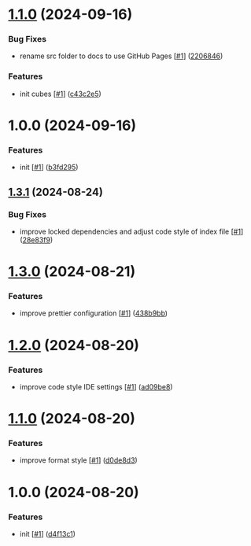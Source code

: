 # [1.1.0](https://github.com/d3p1/3d-css-cubes-and-balls/compare/v1.0.0...v1.1.0) (2024-09-16)


### Bug Fixes

* rename src folder to docs to use GitHub Pages [[#1](https://github.com/d3p1/3d-css-cubes-and-balls/issues/1)] ([2206846](https://github.com/d3p1/3d-css-cubes-and-balls/commit/220684659d3fbd13220258f97c602bb5006a2d3b))


### Features

* init cubes [[#1](https://github.com/d3p1/3d-css-cubes-and-balls/issues/1)] ([c43c2e5](https://github.com/d3p1/3d-css-cubes-and-balls/commit/c43c2e55673c5d2d517ea1d9deb2ae88422e72ce))

# 1.0.0 (2024-09-16)


### Features

* init [[#1](https://github.com/d3p1/3d-css-cubes-and-balls/issues/1)] ([b3fd295](https://github.com/d3p1/3d-css-cubes-and-balls/commit/b3fd295f3f074d2fd0dc8b489aaff122349a776f))

## [1.3.1](https://github.com/d3p1/base-css-template/compare/v1.3.0...v1.3.1) (2024-08-24)


### Bug Fixes

* improve locked dependencies and adjust code style of index file [[#1](https://github.com/d3p1/base-css-template/issues/1)] ([28e83f9](https://github.com/d3p1/base-css-template/commit/28e83f902c767746b3ce695c584dd2c5770025e8))

# [1.3.0](https://github.com/d3p1/base-css-template/compare/v1.2.0...v1.3.0) (2024-08-21)


### Features

* improve prettier configuration [[#1](https://github.com/d3p1/base-css-template/issues/1)] ([438b9bb](https://github.com/d3p1/base-css-template/commit/438b9bbe1db69c50a5677addfeb1b2bd6b4f3472))

# [1.2.0](https://github.com/d3p1/base-css-template/compare/v1.1.0...v1.2.0) (2024-08-20)


### Features

* improve code style IDE settings [[#1](https://github.com/d3p1/base-css-template/issues/1)] ([ad09be8](https://github.com/d3p1/base-css-template/commit/ad09be820e72867bd2b9de1ccece745f90025da5))

# [1.1.0](https://github.com/d3p1/base-css-template/compare/v1.0.0...v1.1.0) (2024-08-20)


### Features

* improve format style [[#1](https://github.com/d3p1/base-css-template/issues/1)] ([d0de8d3](https://github.com/d3p1/base-css-template/commit/d0de8d3f14c6e2269ce2e52dba879447bc385996))

# 1.0.0 (2024-08-20)


### Features

* init [[#1](https://github.com/d3p1/base-css-template/issues/1)] ([d4f13c1](https://github.com/d3p1/base-css-template/commit/d4f13c1ab002cc7a8f9e75aef2af0ca90a5254f2))
